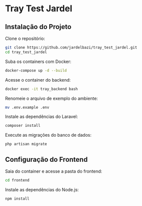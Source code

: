 # Tray Test Jardel

## Instalação do Projeto

Clone o repositório:
```sh
git clone https://github.com/jardelbazi/tray_test_jardel.git
cd tray_test_jardel
```

Suba os containers com Docker:
```sh
docker-compose up -d --build
```

Acesse o container do backend:
```sh
docker exec -it tray_backend bash
```

Renomeie o arquivo de exemplo do ambiente:
```sh
mv .env.example .env
```

Instale as dependências do Laravel:
```sh
composer install
```

Execute as migrações do banco de dados:
```sh
php artisan migrate
```

## Configuração do Frontend

Saia do container e acesse a pasta do frontend:
```sh
cd frontend
```

Instale as dependências do Node.js:
```sh
npm install
```


